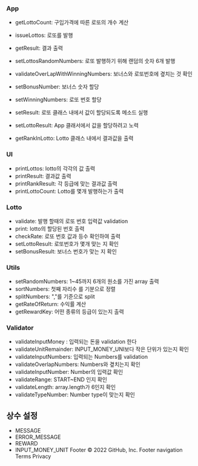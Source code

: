 ### App

- getLottoCount: 구입가격에 따른 로또의 개수 계산
- issueLottos: 로또를 발행
- getResult: 결과 출력

- setLottosRandomNumbers: 로또 발행하기 위해 랜덤의 숫자 6개 발행
- validateOverLapWithWinningNumbers: 보너스와 로또번호에 곂치는 것 확인
- setBonusNumber: 보너스 숫자 할당
- setWinningNumbers: 로또 번호 할당

- setResult: 로또 클래스 내에서 값이 할당되도록 메소드 실행
- setLottoResult: App 클래서에서 값을 할당하려고 노력
- getRankInLotto: Lotto 클래스 내에서 결과값을 출력

### UI

- printLottos: lotto의 각각의 값 출력
- printResult: 결과값 출력
- printRankResult: 각 등급에 맞는 결과값 출력
- printLottoCount: Lotto를 몇개 발행하는가 출력

### Lotto

- validate: 발행 할때의 로또 번호 입력값 validation
- print: lotto의 할당된 번호 출력
- checkRate: 로또 번호 값과 등수 확인하여 출력
- setLottoResult: 로또번호가 몇개 맞는 지 확인
- setBonusResult: 보너스 번호가 맞는 지 확인

### Utils

- setRandomNumbers: 1~45까지 6개의 원소를 가진 array 출력
- sortNumbers: 첫째 자리수 를 기분으로 정렬
- splitNumbers: ","를 기준으로 split
- getRateOfReturn: 수익률 계산
- getRewardKey: 어떤 종류의 등급이 있는지 출력

### Validator

- validateInputMoney : 입력되는 돈을 validation 한다
- validateUnitRemainder: INPUT_MONEY_UNI보다 작은 단위가 있는지 확인
- validateInputNumbers: 입력되는 Numbers를 validation
- validateOverlapNumbers: Numbers와 곂치는지 확인
- validateInputNumber: Number의 입력값 확인
- validateRange: START~END 인지 확인
- validateLength: array.length가 6인지 확인
- validateTypeNumber: Number type이 맞는지 확인

## 상수 설정

- MESSAGE
- ERROR_MESSAGE
- REWARD
- INPUT_MONEY_UNIT Footer © 2022 GitHub, Inc. Footer navigation Terms Privacy
